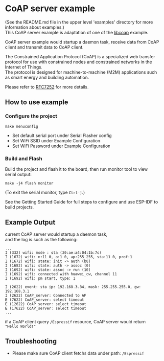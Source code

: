 
# CoAP server example

(See the README.md file in the upper level 'examples' directory for more information about examples.)  
This CoAP server example is adaptation of one of the [libcoap](https://github.com/obgm/libcoap) example.

CoAP server example would startup a daemon task, receive data from CoAP client and transmit data to CoAP client.

The Constrained Application Protocol (CoAP) is a specialized web transfer protocol for use with constrained nodes and constrained networks in the Internet of Things.   
The protocol is designed for machine-to-machine (M2M) applications such as smart energy and building automation.

Please refer to [RFC7252](https://www.rfc-editor.org/rfc/pdfrfc/rfc7252.txt.pdf) for more details.

## How to use example

### Configure the project

```
make menuconfig
```

* Set default serial port under Serial Flasher config
* Set WiFi SSID under Example Configuration
* Set WiFi Password under Example Configuration

### Build and Flash

Build the project and flash it to the board, then run monitor tool to view serial output:

```
make -j4 flash monitor
```

(To exit the serial monitor, type ``Ctrl-]``.)

See the Getting Started Guide for full steps to configure and use ESP-IDF to build projects.

## Example Output
current CoAP server would startup a daemon task,   
and the log is such as the following:  

```
...
I (332) wifi: mode : sta (30:ae:a4:04:1b:7c)
I (1672) wifi: n:11 0, o:1 0, ap:255 255, sta:11 0, prof:1
I (1672) wifi: state: init -> auth (b0)
I (1682) wifi: state: auth -> assoc (0)
I (1692) wifi: state: assoc -> run (10)
I (1692) wifi: connected with huawei_cw, channel 11
I (1692) wifi: pm start, type: 1

I (2622) event: sta ip: 192.168.3.84, mask: 255.255.255.0, gw: 192.168.3.1
I (2622) CoAP_server: Connected to AP
E (7622) CoAP_server: select timeout
E (12622) CoAP_server: select timeout
E (17622) CoAP_server: select timeout
...
```

if a CoAP client query `/Espressif` resource, CoAP server would return `"Hello World!"`  

## Troubleshooting
* Please make sure CoAP client fetchs data under path: `/Espressif`
